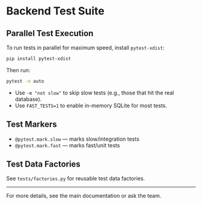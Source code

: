 # Backend Test Suite

## Parallel Test Execution

To run tests in parallel for maximum speed, install `pytest-xdist`:

```sh
pip install pytest-xdist
```

Then run:

```sh
pytest -n auto
```

- Use `-m "not slow"` to skip slow tests (e.g., those that hit the real database).
- Use `FAST_TESTS=1` to enable in-memory SQLite for most tests.

## Test Markers

- `@pytest.mark.slow` — marks slow/integration tests
- `@pytest.mark.fast` — marks fast/unit tests

## Test Data Factories

See `tests/factories.py` for reusable test data factories.

---

For more details, see the main documentation or ask the team.
